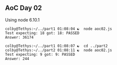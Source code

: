 ## AoC Day 02

Using node 6.10.1

```
colby@Tethys:~/../part1 01:08:04 ☯  node aoc02.js 
Test expecting: 18 got: 18: PASSED
Answer: 36174
```

```
colby@Tethys:~/../part1 01:08:07 ☯  cd ../part2
colby@Tethys:~/../part2 01:08:11 ☯  node aoc02.js 
Test expecting: 9 got: 9: PASSED
Answer: 244
```
